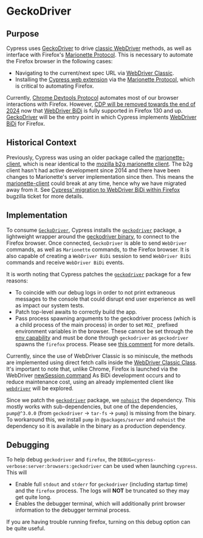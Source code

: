 # GeckoDriver

## Purpose

Cypress uses [GeckoDriver](https://firefox-source-docs.mozilla.org/testing/geckodriver/index.html) to drive [classic WebDriver](https://www.w3.org/TR/webdriver2/) methods, as well as interface with Firefox's [Marionette Protocol](https://firefox-source-docs.mozilla.org/testing/marionette/Intro.html). This is necessary to automate the Firefox browser in the following cases:

* Navigating to the current/next spec URL via [WebDriver Classic](https://www.w3.org/TR/webdriver2/).
* Installing the [Cypress web extension](https://github.com/cypress-io/cypress/tree/develop/packages/extension) via the [Marionette Protocol](https://firefox-source-docs.mozilla.org/testing/marionette/Intro.html), which is critical to automating Firefox.

Currently, [Chrome Devtools Protocol](https://chromedevtools.github.io/devtools-protocol/) automates most of our browser interactions with Firefox. However, [CDP will be removed towards the end of 2024](https://fxdx.dev/deprecating-cdp-support-in-firefox-embracing-the-future-with-webdriver-bidi/) now that [WebDriver BiDi](https://w3c.github.io/webdriver-bidi/) is fully supported in Firefox 130 and up. [GeckoDriver](https://firefox-source-docs.mozilla.org/testing/geckodriver/index.html) will be the entry point in which Cypress implements [WebDriver BiDi](https://w3c.github.io/webdriver-bidi/) for Firefox.

## Historical Context

Previously, Cypress was using an older package called the [marionette-client](https://github.com/cypress-io/marionette-client), which is near identical to the [mozilla b2g marionette client](https://github.com/mozilla-b2g/gaia/tree/master/tests/jsmarionette/client/marionette-client/lib/marionette). The b2g client hasn't had active development since 2014 and there have been changes to Marionette's server implementation since then. This means the [marionette-client](https://github.com/cypress-io/marionette-client) could break at any time, hence why we have migrated away from it. See [Cypress' migration to WebDriver BiDi within Firefox](https://bugzilla.mozilla.org/show_bug.cgi?id=1604723) bugzilla ticket for more details.

## Implementation

To consume [`GeckoDriver`](https://firefox-source-docs.mozilla.org/testing/geckodriver/index.html), Cypress installs the [`geckodriver`](https://github.com/webdriverio-community/node-geckodriver#readme) package, a lightweight wrapper around the [geckodriver binary](https://github.com/mozilla/geckodriver), to connect to the Firefox browser. Once connected, `GeckoDriver` is able to send `WebDriver` commands, as well as `Marionette` commands, to the Firefox browser. It is also capable of creating a `WebDriver BiDi` session to send `WebDriver BiDi` commands and receive `WebDriver BiDi` events.

It is worth noting that Cypress patches the [`geckodriver`](https://github.com/webdriverio-community/node-geckodriver#readme) package for a few reasons:
* To coincide with our debug logs in order to not print extraneous messages to the console that could disrupt end user experience as well as impact our system tests.
* Patch top-level awaits to correctly build the app.
* Pass process spawning arguments to the geckodriver process (which is a child process of the main process) in order to set `MOZ_` prefixed environment variables in the browser. These cannot be set through the [env capability](https://developer.mozilla.org/en-US/docs/Web/WebDriver/Capabilities/firefoxOptions#env_object) and must be done through `geckodriver` as `geckodriver` spawns the `firefox` process. Please see [this comment](https://bugzilla.mozilla.org/show_bug.cgi?id=1604723#c20) for more details.

Currently, since the use of WebDriver Classic is so miniscule, the methods are implemented using direct fetch calls inside the [WebDriver Classic Class](../webdriver-classic/index.ts). It's important to note that, unlike Chrome, Firefox is launched via the WebDriver [newSession command](https://www.w3.org/TR/webdriver2/#new-session) As BiDi development occurs and to reduce maintenance cost, using an already implemented client like [`webdriver`](https://www.npmjs.com/package/webdriver) will be explored.

Since we patch the [`geckodriver`](https://github.com/webdriverio-community/node-geckodriver#readme) package, we [`nohoist`](https://classic.yarnpkg.com/blog/2018/02/15/nohoist/) the dependency. This mostly works with sub-dependencies, but one of the dependencies, `pump@^3.0.0` (from `geckodriver` -> `tar-fs` -> `pump`) is missing from the binary. To workaround this, we install `pump` in `@packages/server` and `nohoist` the dependency so it is available in the binary as a production dependency.

## Debugging

To help debug `geckodriver` and `firefox`, the `DEBUG=cypress-verbose:server:browsers:geckodriver` can be used when launching `cypress`. This will
 * Enable full `stdout` and `stderr` for `geckodriver` (including startup time) and the `firefox` process. The logs will **NOT** be truncated so they may get quite long.
 * Enables the debugger terminal, which will additionally print browser information to the debugger terminal process.

 If you are having trouble running firefox, turning on this debug option can be quite useful.
